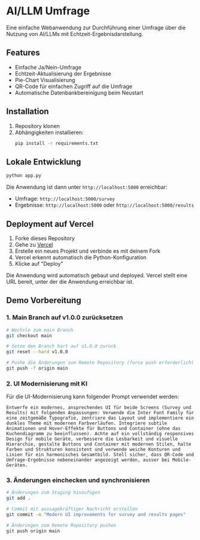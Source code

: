 # AI/LLM Umfrage

Eine einfache Webanwendung zur Durchführung einer Umfrage über die Nutzung von AI/LLMs mit Echtzeit-Ergebnisdarstellung.

## Features

- Einfache Ja/Nein-Umfrage
- Echtzeit-Aktualisierung der Ergebnisse
- Pie-Chart Visualisierung
- QR-Code für einfachen Zugriff auf die Umfrage
- Automatische Datenbankbereinigung beim Neustart

## Installation

1. Repository klonen
2. Abhängigkeiten installieren:
   ```bash
   pip install -r requirements.txt
   ```

## Lokale Entwicklung

```bash
python app.py
```

Die Anwendung ist dann unter `http://localhost:5000` erreichbar:
- Umfrage: `http://localhost:5000/survey`
- Ergebnisse: `http://localhost:5000` oder `http://localhost:5000/results`

## Deployment auf Vercel

1. Forke dieses Repository
2. Gehe zu [Vercel](https://vercel.com)
3. Erstelle ein neues Projekt und verbinde es mit deinem Fork
4. Vercel erkennt automatisch die Python-Konfiguration
5. Klicke auf "Deploy"

Die Anwendung wird automatisch gebaut und deployed. Vercel stellt eine URL bereit, unter der die Anwendung erreichbar ist.

## Demo Vorbereitung

### 1. Main Branch auf v1.0.0 zurücksetzen

```bash
# Wechsle zum main Branch
git checkout main

# Setze den Branch hart auf v1.0.0 zurück
git reset --hard v1.0.0

# Pushe die Änderungen zum Remote Repository (force push erforderlich)
git push -f origin main
```

### 2. UI Modernisierung mit KI

Für die UI-Modernisierung kann folgender Prompt verwendet werden:

```text
Entwerfe ein modernes, ansprechendes UI für beide Screens (Survey und Results) mit folgenden Anpassungen: Verwende die Inter Font Family für eine zeitgemäße Typografie, zentriere das Layout und implementiere ein dunkles Theme mit modernen Farbverläufen. Integriere subtile Animationen und Hover-Effekte für Buttons und Container (ohne das Kuchendiagramm zu beeinflussen). Achte auf ein vollständig responsives Design für mobile Geräte, verbessere die Lesbarkeit und visuelle Hierarchie, gestalte Buttons und Container mit modernen Stilen, halte Farben und Strukturen konsistent und verwende weiche Konturen und Linien für ein harmonisches Gesamtbild. Stell sicher, dass QR-Code und Umfrage-Ergebnisse nebeneinander angezeigt werden, ausser bei Mobile-Geräten.
```

### 3. Änderungen einchecken und synchronisieren

```bash
# Änderungen zum Staging hinzufügen
git add .

# Commit mit aussagekräftiger Nachricht erstellen
git commit -m "Modern UI improvements for survey and results pages"

# Änderungen zum Remote Repository pushen
git push origin main
